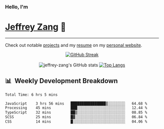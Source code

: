 
### Hello, I'm 
# [Jeffrey Zang](https://www.linkedin.com/in/jeffreyzang/) 🦀

---

Check out notable [projects](https://jeffz.dev/projects) and my [resume](https://jeffz.dev/resume) on my [personal website](https://jeffz.dev/).

<div align = 'center'>

[![GitHub Streak](https://github-readme-streak-stats.herokuapp.com/?user=jeffrey-zang&theme=tokyonight)](https://git.io/streak-stats)
<br></br>
![jeffrey-zang's GitHub stats](https://github-readme-stats.vercel.app/api?username=jeffrey-zang&show_icons=true&theme=tokyonight&hide_rank=true&hide=stars) 
[![Top Langs](https://github-readme-stats.vercel.app/api/top-langs/?username=jeffrey-zang&hide=ShaderLab,HLSL&layout=compact&theme=tokyonight)](https://github.com/anuraghazra/github-readme-stats)

</div>

## 📊 &nbsp;Weekly Development Breakdown
<!--START_SECTION:waka-->

```txt
Total Time: 6 hrs 5 mins

JavaScript    3 hrs 56 mins   ████████████████▒░░░░░░░░   64.68 %
Processing    45 mins         ███░░░░░░░░░░░░░░░░░░░░░░   12.44 %
TypeScript    32 mins         ██▒░░░░░░░░░░░░░░░░░░░░░░   08.85 %
SCSS          25 mins         █▓░░░░░░░░░░░░░░░░░░░░░░░   06.84 %
CSS           14 mins         █░░░░░░░░░░░░░░░░░░░░░░░░   04.06 %
```

<!--END_SECTION:waka-->

